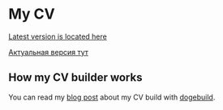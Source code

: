 # My CV

[Latest version is located here](https://github.com/kirillsulim/cv/releases/latest)

[Актуальная версия тут](https://github.com/kirillsulim/cv/releases/latest)

## How my CV builder works

You can read my [blog post](http://su0.io/2020/10/13/cv-continuouse-delivery.html) about my CV build with [dogebuild](https://github.com/dogebuild/dogebuild).
